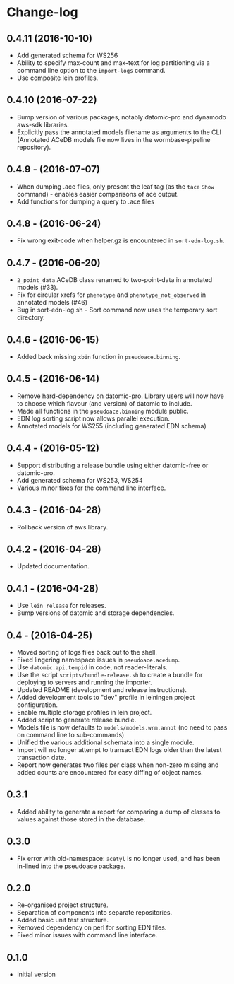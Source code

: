 # Change-log

## 0.4.11 (2016-10-10)
  - Add generated schema for WS256
  - Ability to specify max-count and max-text for log partitioning via
    a command line option to the `import-logs` command.
  - Use composite lein profiles.


## 0.4.10 (2016-07-22)
  - Bump version of various packages, notably datomic-pro and dynamodb
    aws-sdk libraries.
  - Explicitly pass the annotated models filename as arguments to the CLI
    (Annotated ACeDB models file now lives in the wormbase-pipeline repository).

## 0.4.9 - (2016-07-07)
  - When dumping .ace files, only present the leaf tag (as the `tace`
    `Show` command) - enables easier comparisons of ace output.
  - Add functions for dumping a query to .ace files

## 0.4.8 - (2016-06-24)
  - Fix wrong exit-code when helper.gz is encountered in `sort-edn-log.sh`.

## 0.4.7 - (2016-06-20)
  - `2_point_data` ACeDB class renamed to two-point-data in annotated
    models (#33).
  - Fix for circular xrefs for `phenotype` and
    `phenotype_not_observed` in annotated models (#46)
  - Bug in sort-edn-log.sh - Sort command now uses the temporary sort
    directory.

## 0.4.6 - (2016-06-15)
  - Added back missing `xbin` function in `pseudoace.binning`.

## 0.4.5 - (2016-06-14)
  - Remove hard-dependency on datomic-pro.
    Library users will now have to choose which flavour (and version)
    of datomic to include.
  - Made all functions in the `pseudoace.binning` module public.
  - EDN log sorting script now allows parallel execution.
  - Annotated models for WS255 (including generated EDN schema)

## 0.4.4 - (2016-05-12)
  - Support distributing a release bundle using either datomic-free or datomic-pro.
  - Add generated schema for WS253, WS254
  - Various minor fixes for the command line interface.

## 0.4.3 - (2016-04-28)
  - Rollback version of aws library.

## 0.4.2 - (2016-04-28)
  - Updated documentation.

## 0.4.1 - (2016-04-28)
  - Use `lein release` for releases.
  - Bump versions of datomic and storage dependencies.

## 0.4 - (2016-04-25)
 - Moved sorting of logs files back out to the shell.
 - Fixed lingering namespace issues in `pseudoace.acedump`.
 - Use `datomic.api.tempid` in code, not reader-literals.
 - Use the script `scripts/bundle-release.sh` to create a bundle for
   deploying to servers and running the importer.
 - Updated README (development and release instructions).
 - Added development tools to "dev" profile in leiningen project configuration.
 - Enable multiple storage profiles in lein project.
 - Added script to generate release bundle.
 - Models file is now defaults to `models/models.wrm.annot` (no need
   to pass on command line to sub-commands)
 - Unified the various additional schemata into a single module.
 - Import will no longer attempt to transact EDN logs older than the
   latest transaction date.
 - Report now generates two files per class when non-zero missing and
   added counts are encountered for easy diffing of object names.

## 0.3.1
 - Added ability to generate a report for comparing a dump of classes to values
   against those stored in the database.

## 0.3.0
 - Fix error with old-namespace:
	`acetyl` is no longer used, and has been in-lined into the
    pseudoace package.

## 0.2.0
 - Re-organised project structure.
 - Separation of components into separate repositories.
 - Added basic unit test structure.
 - Removed dependency on perl for sorting EDN files.
 - Fixed minor issues with command line interface.

## 0.1.0
 - Initial version
